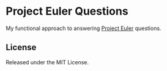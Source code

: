 # Project Euler Questions

My functional approach to answering [Project Euler](http://projecteuler.net/) questions.

## License

Released under the MIT License.
